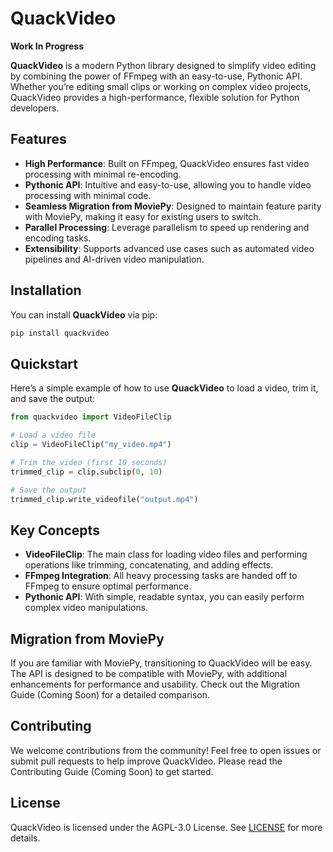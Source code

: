 # QuackVideo

**Work In Progress**

**QuackVideo** is a modern Python library designed to simplify video editing by combining the power of FFmpeg with an easy-to-use, Pythonic API. Whether you’re editing small clips or working on complex video projects, QuackVideo provides a high-performance, flexible solution for Python developers.

## Features
- **High Performance**: Built on FFmpeg, QuackVideo ensures fast video processing with minimal re-encoding.
- **Pythonic API**: Intuitive and easy-to-use, allowing you to handle video processing with minimal code.
- **Seamless Migration from MoviePy**: Designed to maintain feature parity with MoviePy, making it easy for existing users to switch.
- **Parallel Processing**: Leverage parallelism to speed up rendering and encoding tasks.
- **Extensibility**: Supports advanced use cases such as automated video pipelines and AI-driven video manipulation.

## Installation

You can install **QuackVideo** via pip:

```bash
pip install quackvideo
```

## Quickstart

Here’s a simple example of how to use **QuackVideo** to load a video, trim it, and save the output:

```python
from quackvideo import VideoFileClip

# Load a video file
clip = VideoFileClip("my_video.mp4")

# Trim the video (first 10 seconds)
trimmed_clip = clip.subclip(0, 10)

# Save the output
trimmed_clip.write_videofile("output.mp4")
```

## Key Concepts

- **VideoFileClip**: The main class for loading video files and performing operations like trimming, concatenating, and adding effects.
- **FFmpeg Integration**: All heavy processing tasks are handed off to FFmpeg to ensure optimal performance.
- **Pythonic API**: With simple, readable syntax, you can easily perform complex video manipulations.

## Migration from MoviePy

If you are familiar with MoviePy, transitioning to QuackVideo will be easy. The API is designed to be compatible with MoviePy, with additional enhancements for performance and usability. Check out the Migration Guide (Coming Soon) for a detailed comparison.

## Contributing

We welcome contributions from the community! Feel free to open issues or submit pull requests to help improve QuackVideo. Please read the Contributing Guide (Coming Soon) to get started.

## License

QuackVideo is licensed under the AGPL-3.0 License. See [LICENSE](LICENSE) for more details.
